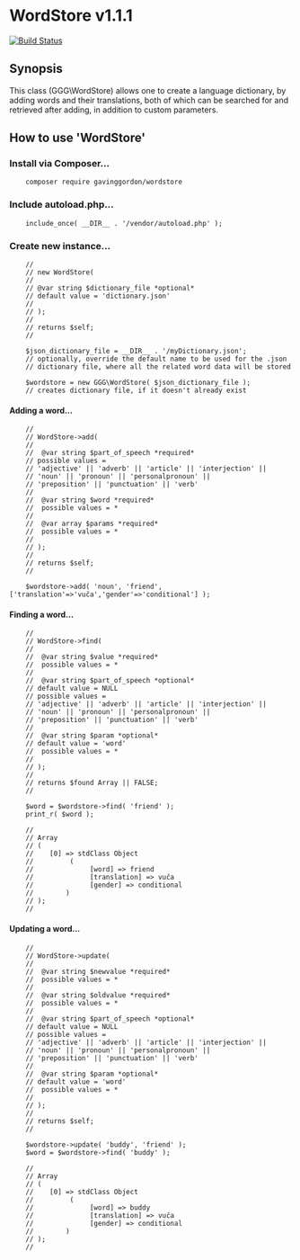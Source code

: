 # WordStore v1.1.1

[![Build Status](https://travis-ci.org/gavinggordon/wordstore.svg?branch=master)](https://travis-ci.org/gavinggordon/wordstore)

## Synopsis

This class (GGG\WordStore) allows one to create a language dictionary, by adding words and their translations, both of which can be searched for and retrieved after adding, in addition to custom parameters. 

## How to use 'WordStore'

### Install via Composer...

```
	composer require gavinggordon/wordstore
```

### Include autoload.php...

```
	include_once( __DIR__ . '/vendor/autoload.php' );
```

### Create new instance...

```
	//
	// new WordStore( 
	// 
	// @var string $dictionary_file *optional* 
	// default value = 'dictionary.json'
	//  
	// );
	//
	// returns $self;
	// 
	
	$json_dictionary_file = __DIR__ . '/myDictionary.json';
	// optionally, override the default name to be used for the .json
	// dictionary file, where all the related word data will be stored
	
	$wordstore = new GGG\WordStore( $json_dictionary_file );
	// creates dictionary file, if it doesn't already exist
```

#### Adding a word...

```
	//
	// WordStore->add(
	//
	//	@var string $part_of_speech *required*
	// possible values =	
	// 'adjective' || 'adverb' || 'article' || 'interjection' ||
	// 'noun' || 'pronoun' || 'personalpronoun' || 
	// 'preposition' || 'punctuation' || 'verb'
	//
	//	@var string $word *required*
	//	possible values = *
	//
	//	@var array $params *required*
	//	possible values = *
	//
	// );
	//
	// returns $self;
	//
	
	$wordstore->add( 'noun', 'friend', ['translation'=>'vuča','gender'=>'conditional'] );
```

#### Finding a word...

```
	//
	// WordStore->find(
	//
	//	@var string $value *required*
	//	possible values = *
	//
	//	@var string $part_of_speech *optional*
	// default value = NULL
	// possible values =	
	// 'adjective' || 'adverb' || 'article' || 'interjection' ||
	// 'noun' || 'pronoun' || 'personalpronoun' || 
	// 'preposition' || 'punctuation' || 'verb'
	//
	//	@var string $param *optional*
	// default value = 'word'
	//	possible values = *
	//
	// );
	//
	// returns $found Array || FALSE;
	//
	
	$word = $wordstore->find( 'friend' );
	print_r( $word );
	 
	//
	// Array
	// (
	//	  [0] => stdClass Object
	//	       (
	//              [word] => friend
	//              [translation] => vuča
	//              [gender] => conditional
	//        )
	// );
	//
```

#### Updating a word...

```
	//
	// WordStore->update(
	//
	//	@var string $newvalue *required*
	//	possible values = *
	//
	//	@var string $oldvalue *required*
	//	possible values = *
	//
	//	@var string $part_of_speech *optional*
	// default value = NULL
	// possible values = 
	// 'adjective' || 'adverb' || 'article' || 'interjection' ||
	// 'noun' || 'pronoun' || 'personalpronoun' || 
	// 'preposition' || 'punctuation' || 'verb'
	//
	//	@var string $param *optional*
	// default value = 'word'
	//	possible values = *
	//
	// );
	//
	// returns $self;
	//
	
	$wordstore->update( 'buddy', 'friend' );
	$word = $wordstore->find( 'buddy' );
	 
	//
	// Array
	// (
	//	  [0] => stdClass Object
	//	       (
	//              [word] => buddy
	//              [translation] => vuča
	//              [gender] => conditional
	//        )
	// );
	//
```
